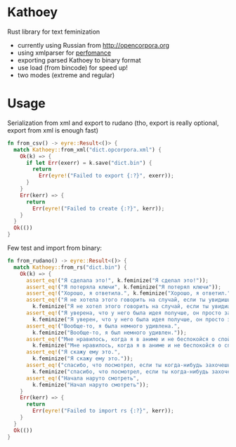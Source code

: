 # Kathoey
Rust library for text feminization

 - currently using Russian from http://opencorpora.org
 - using xmlparser for [perfomance](https://github.com/RazrFalcon/roxmltree#performance)
 - exporting parsed Kathoey to binary format
 - use load (from bincode) for speed up!
 - two modes (extreme and regular)

# Usage

Serialization from xml and export to rudano
(tho, export is really optional, export from xml is enough fast)

```rust
fn from_csv() -> eyre::Result<()> {
  match Kathoey::from_xml("dict.opcorpora.xml") {
    Ok(k) => {
      if let Err(exerr) = k.save("dict.bin") {
        return
          Err(eyre!("Failed to export {:?}", exerr));
      }
    }
    Err(kerr) => {
      return
        Err(eyre!("Failed to create {:?}", kerr));
    }
  }
  Ok(())
}
```

Few test and import from binary:

```rust
fn from_rudano() -> eyre::Result<()> {
  match Kathoey::from_rs("dict.bin") {
    Ok(k) => {
      assert_eq!("Я сделала это!", k.feminize("Я сделал это!"));
      assert_eq!("Я потеряла ключи", k.feminize("Я потерял ключи"));
      assert_eq!("Хорошо, я ответила.", k.feminize("Хорошо, я ответил."));
      assert_eq!("Я не хотела этого говорить на случай, если ты увидишь",
        k.feminize("Я не хотел этого говорить на случай, если ты увидишь"));
      assert_eq!("Я уверена, что у него была идея получше, он просто забыл",
        k.feminize("Я уверен, что у него была идея получше, он просто забыл"));
      assert_eq!("Вообще-то, я была немного удивлена.",
        k.feminize("Вообще-то, я был немного удивлен."));
      assert_eq!("Мне нравилось, когда я в аниме и не беспокойся о спойлерах.",
        k.feminize("Мне нравилось, когда я в аниме и не беспокойся о спойлерах."));
      assert_eq!("Я скажу ему это.",
        k.feminize("Я скажу ему это."));
      assert_eq!("спасибо, что посмотрел, если ты когда-нибудь захочешь вернуться, я рада играть с тобой.",
        k.feminize("спасибо, что посмотрел, если ты когда-нибудь захочешь вернуться, я рад играть с тобой."));
      assert_eq!("Начала наруто смотреть",
        k.feminize("Начал наруто смотреть"));
    }
    Err(kerr) => {
      return
        Err(eyre!("Failed to import rs {:?}", kerr));
    }
  }
  Ok(())
}
```
